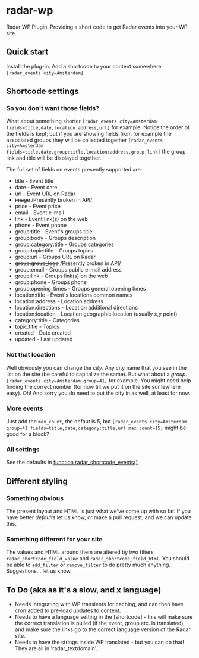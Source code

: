 # radar-wp
Radar WP Plugin. Providing a short code to get Radar events into your WP site.

## Quick start

Install the plug-in. Add a shortcode to your content somewhere `[radar_events city=Amsterdam]`.

## Shortcode settings

### So you don't want those fields?

What about something shorter `[radar_events city=Amsterdam fields=title,date,location:address,url]` for example.
Notice the order of the fields is kept; but if you are showing fields from for example the associated groups they will be collected together `[radar_events city=Amsterdam fields=title,date,group:title,location:address,group:link]` the group link and title will be displayed together.

The full set of fields on events presently supported are:
 * title  -  Event title
 * date  -  Event date
 * url  -  Event URL on Radar
 * <del>image</del> /Presently broken in API/
 * price  -  Event price
 * email  -  Event e-mail
 * link  -  Event link(s) on the web
 * phone  -  Event phone
 * group:title  -  Event's groups title
 * group:body  -  Groups description
 * group:category:title  -  Groups categories
 * group:topic:title  -  Groups topics
 * group:url  -  Groups URL on Radar
 * <del>group:group_logo</del> /Presently broken in API/
 * group:email  -  Groups public e-mail address
 * group:link  -  Groups link(s) on the web
 * group:phone  -  Groups phone
 * group:opening_times  -  Groups general opening times
 * location:title  -  Event's locations common names
 * location:address  -  Location address
 * location:directions  -  Location additional directions
 * location:location  -  Location geographic location (usually x,y point)
 * category:title  -  Categories
 * topic:title  -  Topics
 * created  -  Date created
 * updated  -  Last updated

### Not that location

Well obviously you can change the *city*. Any city name that you see in the list on the site (be careful to capitalize the same).
But what about a *group*. `[radar_events city=Amsterdam group=41]` for example. You might need help finding the correct number (for now till we put it on the site somewhere easy). Oh! And sorry you do need to put the city in as well, at least for now.

### More events

Just add the `max_count`, the defaut is 5, but `[radar_events city=Amsterdam group=41 fields=title,date,category:title,url max_count=15]` might be good for a block?

### All settings

See the defaults in [function radar_shortcode_events()](https://github.com/events-radar/radar-wp/blob/master/radar.php#L25)

## Different styling

### Something obvious

The present layout and HTML is just what we've come up with so far. If you have better *defaults* let us know, or make a pull request, and we can update this.

### Something different for your site

The values and HTML around them are altered by two filters `radar_shortcode_field_value` and `radar_shortcode_field_html`. You should be able to [`add_filter`](http://codex.wordpress.org/Function_Reference/add_filter) or [`remove_filter`](http://codex.wordpress.org/Function_Reference/remove_filter) to do pretty much anything. Suggestions... let us know.

## To Do (aka as it's a slow, and x language)

 * Needs integrating with WP transients for caching, and can then have cron added to pre-load updates to content.
 * Needs to have a language setting in the [shortcode] - this will make sure the correct translation is pulled (if the event, group etc. is translated), and make sure the links go to the correct language version of the Radar site.
 * Needs to have the strings inside WP translated - but you can do that! They are all in 'radar_textdomain'.
 
